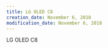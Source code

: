 ```yaml
---
title: LG OLED C8
creation_date: November 6, 2018
modification_date: November 6, 2018
---
```



LG OLED C8 

